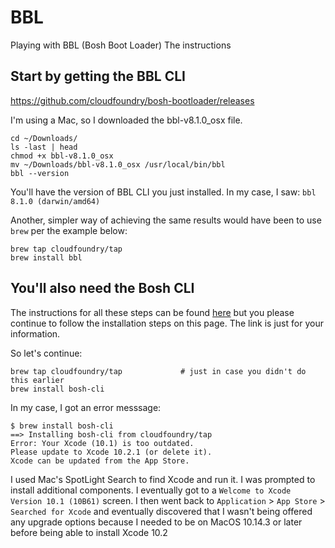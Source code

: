 # BBL
Playing with BBL (Bosh Boot Loader)
The instructions

## Start by getting the BBL CLI

https://github.com/cloudfoundry/bosh-bootloader/releases

I'm using a Mac, so I downloaded the bbl-v8.1.0_osx file.

```
cd ~/Downloads/
ls -last | head
chmod +x bbl-v8.1.0_osx 
mv ~/Downloads/bbl-v8.1.0_osx /usr/local/bin/bbl
bbl --version
```
You'll have the version of BBL CLI you just installed. In my case, I saw: `bbl 8.1.0 (darwin/amd64)`

Another, simpler way of achieving the same results would have been to use `brew` per the example below:

```
brew tap cloudfoundry/tap
brew install bbl
```

## You'll also need the Bosh CLI

The instructions for all these steps can be found [here](https://github.com/cloudfoundry/bosh-bootloader) but you please continue to follow the installation steps on this page. The link is just for your information.

So let's continue:

```
brew tap cloudfoundry/tap             # just in case you didn't do this earlier
brew install bosh-cli
```

In my case, I got an error messsage:

```
$ brew install bosh-cli
==> Installing bosh-cli from cloudfoundry/tap
Error: Your Xcode (10.1) is too outdated.
Please update to Xcode 10.2.1 (or delete it).
Xcode can be updated from the App Store.
```

I used Mac's SpotLight Search to find Xcode and run it. I was prompted to install additional components. I eventually got to a `Welcome to Xcode Version 10.1 (10B61)` screen. I then went back to `Application` > `App Store` > `Searched for Xcode` and eventually discovered that I wasn't being offered any upgrade options because I needed to be on MacOS 10.14.3 or later before being able to install Xcode 10.2







